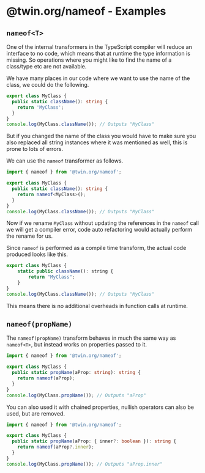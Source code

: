 # @twin.org/nameof - Examples

## `nameof<T>`

One of the internal transformers in the TypeScript compiler will reduce an interface to no code, which means that at runtime the type information is missing. So operations where you might like to find the name of a class/type etc are not available.

We have many places in our code where we want to use the name of the class, we could do the following.

```typescript
export class MyClass {
  public static className(): string {
    return 'MyClass';
  }
}
console.log(MyClass.className()); // Outputs "MyClass"
```

But if you changed the name of the class you would have to make sure you also replaced all string instances where it was mentioned as well, this is prone to lots of errors.

We can use the `nameof` transformer as follows.

```typescript
import { nameof } from '@twin.org/nameof';

export class MyClass {
  public static className(): string {
    return nameof<MyClass>();
  }
}
console.log(MyClass.className()); // Outputs "MyClass"
```

Now if we rename `MyClass` without updating the references in the `nameof` call we will get a compiler error, code auto refactoring would actually perform the rename for us.

Since `nameof` is performed as a compile time transform, the actual code produced looks like this.

```javascript
export class MyClass {
    static public className(): string {
        return "MyClass";
    }
}
console.log(MyClass.className()); // Outputs "MyClass"
```

This means there is no additional overheads in function calls at runtime.

## `nameof(propName)`

The `nameof(propName)` transform behaves in much the same way as `nameof<T>`, but instead works on properties passed to it.

```typescript
import { nameof } from '@twin.org/nameof';

export class MyClass {
  public static propName(aProp: string): string {
    return nameof(aProp);
  }
}
console.log(MyClass.propName()); // Outputs "aProp"
```

You can also used it with chained properties, nullish operators can also be used, but are removed.

```typescript
import { nameof } from '@twin.org/nameof';

export class MyClass {
  public static propName(aProp: { inner?: boolean }): string {
    return nameof(aProp?.inner);
  }
}
console.log(MyClass.propName()); // Outputs "aProp.inner"
```
